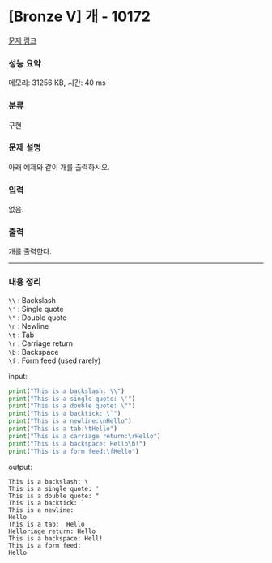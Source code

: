 # [Bronze V] 개 - 10172 

[문제 링크](https://www.acmicpc.net/problem/10172) 

### 성능 요약

메모리: 31256 KB, 시간: 40 ms

### 분류

구현

### 문제 설명

<p>아래 예제와 같이 개를 출력하시오.</p>

### 입력 

 <p>없음.</p>

### 출력 

 <p>개를 출력한다.</p>

***

### 내용 정리

`\\` : Backslash <br>
`\'` : Single quote <br>
`\"` : Double quote <br>
`\n` : Newline <br>
`\t` : Tab <br>
`\r` : Carriage return <br>
`\b` : Backspace <br>
`\f` : Form feed (used rarely) <br>

input: 
```python
print("This is a backslash: \\")
print("This is a single quote: \'")
print("This is a double quote: \"")
print("This is a backtick: \`")
print("This is a newline:\nHello")
print("This is a tab:\tHello")
print("This is a carriage return:\rHello")
print("This is a backspace: Hello\b!")
print("This is a form feed:\fHello")
```
output: 
```
This is a backslash: \
This is a single quote: '
This is a double quote: "
This is a backtick: `
This is a newline:
Hello
This is a tab:	Hello
Helloriage return: Hello
This is a backspace: Hell!
This is a form feed:
Hello
```




